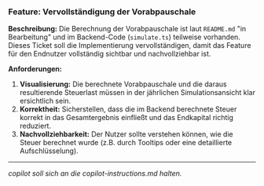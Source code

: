 ### Feature: Vervollständigung der Vorabpauschale

**Beschreibung:**
Die Berechnung der Vorabpauschale ist laut `README.md` "in Bearbeitung" und im Backend-Code (`simulate.ts`) teilweise vorhanden. Dieses Ticket soll die Implementierung vervollständigen, damit das Feature für den Endnutzer vollständig sichtbar und nachvollziehbar ist.

**Anforderungen:**
1.  **Visualisierung:** Die berechnete Vorabpauschale und die daraus resultierende Steuerlast müssen in der jährlichen Simulationsansicht klar ersichtlich sein.
2.  **Korrektheit:** Sicherstellen, dass die im Backend berechnete Steuer korrekt in das Gesamtergebnis einfließt und das Endkapital richtig reduziert.
3.  **Nachvollziehbarkeit:** Der Nutzer sollte verstehen können, wie die Steuer berechnet wurde (z.B. durch Tooltips oder eine detaillierte Aufschlüsselung).

---
*copilot soll sich an die copilot-instructions.md halten.*
